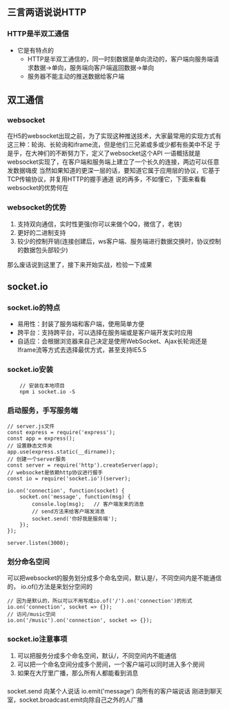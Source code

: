 ## 三言两语说说HTTP
### HTTP是半双工通信
- 它是有特点的
    - HTTP是半双工通信的，同一时刻数据是单向流动的，客户端向服务端请求数据->单向，服务端向客户端返回数据->单向
    - 服务器不能主动的推送数据给客户端
## 双工通信
### websocket
在H5的websocket出现之前，为了实现这种推送技术，大家最常用的实现方式有这三种：轮询、长轮询和iframe流，但是他们三兄弟或多或少都有些美中不足
于是乎，在大神们的不断努力下，定义了websocket这个API
一语概括就是websocket实现了，在客户端和服务端上建立了一个长久的连接，两边可以任意发数据嗨皮
当然如果知道的更深一层的话，要知道它属于应用层的协议，它基于TCP传输协议，并复用HTTP的握手通道
说的再多，不如懂它，下面来看看websocket的优势何在
### websocket的优势
1. 支持双向通信，实时性更强(你可以来做个QQ，微信了，老铁)
2. 更好的二进制支持
3. 较少的控制开销(连接创建后，ws客户端、服务端进行数据交换时，协议控制的数据包头部较少)

那么废话说到这里了，接下来开始实战，检验一下成果



## socket.io
### socket.io的特点
- 易用性：封装了服务端和客户端，使用简单方便
- 跨平台：支持跨平台，可以选择在服务端或是客户端开发实时应用
- 自适应：会根据浏览器来自己决定是使用WebSocket、Ajax长轮询还是Iframe流等方式去选择最优方式，甚至支持IE5.5

### socket.io安装
```
    // 安装在本地项目
    npm i socket.io -S
```

### 启动服务，手写服务端
```
// server.js文件
const express = require('express');
const app = express();
// 设置静态文件夹
app.use(express.static(__dirname));
// 创建一个server服务
const server = require('http').createServer(app);
// websocket是依赖http协议进行握手
const io = require('socket.io')(server);

io.on('connection', function(socket) {
    socket.on('message', function(msg) {
        console.log(msg);   // 客户端发来的消息
        // send方法来给客户端发消息
        socket.send('你好我是服务端');      
    });
});

server.listen(3000);
```

### 划分命名空间
可以把websocket的服务划分成多个命名空间，默认是/，不同空间内是不能通信的，
io.of()方法是来划分空间的
```
// 因为是默认的，所以可以不用写成io.of('/').on('connection')的形式
io.on('connection', socket => {});
// 访问/music空间
io.on('/music').on('connection', socket => {});
```


### socket.io注意事项
1. 可以把服务分成多个命名空间，默认/，不同空间内不能通信
2. 可以把一个命名空间分成多个房间，一个客户端可以同时进入多个房间
3. 如果在大厅里广播，那么所有人都能看到消息

### 
socket.send  向某个人说话
io.emit('message')  向所有的客户端说话
刚进到聊天室，socket.broadcast.emit向除自己之外的人广播